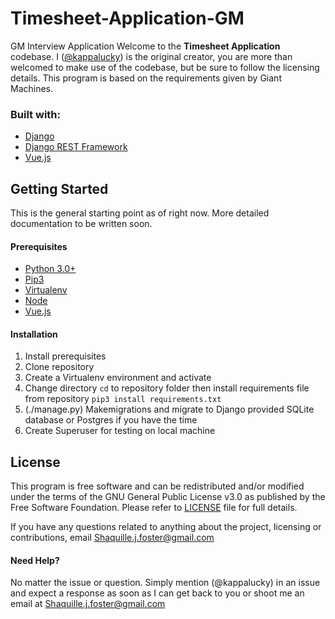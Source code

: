 # Timesheet-Application-GM

GM Interview Application
Welcome to the **Timesheet Application** codebase. I ([@kappalucky](https://github.com/kappalucky)) is the original creator, you are more than welcomed to make use of the codebase, but be sure to follow the licensing details. This program is based on the requirements given by Giant Machines.

### Built with:

- [Django](https://www.djangoproject.com/)
- [Django REST Framework](https://www.django-rest-framework.org/)
- [Vue.js](https://vuejs.org/)

## Getting Started

This is the general starting point as of right now. More detailed documentation to be written soon.

#### Prerequisites

- [Python 3.0+](https://www.python.org/)
- [Pip3](https://pypi.org/project/pip/)
- [Virtualenv](https://virtualenv.pypa.io/en/latest/)
- [Node](https://nodejs.org/en/)
- [Vue.js](https://vuejs.org/)

#### Installation

1.  Install prerequisites
2.  Clone repository
3.  Create a Virtualenv environment and activate
4.  Change directory `cd` to repository folder then install requirements file from repository `pip3 install requirements.txt`
5.  (./manage.py) Makemigrations and migrate to Django provided SQLite database or Postgres if you have the time
6.  Create Superuser for testing on local machine

## License

This program is free software and can be redistributed and/or modified under the terms of the GNU General Public License v3.0 as published by the Free Software Foundation. Please refer to [LICENSE](https://github.com/Kappalucky/TransportLLC-backend/blob/master/LICENSE) file for full details.

If you have any questions related to anything about the project, licensing or contributions, email Shaquille.j.foster@gmail.com

#### Need Help?

No matter the issue or question. Simply mention (@kappalucky) in an issue and expect a response as soon as I can get back to you or shoot me an email at Shaquille.j.foster@gmail.com